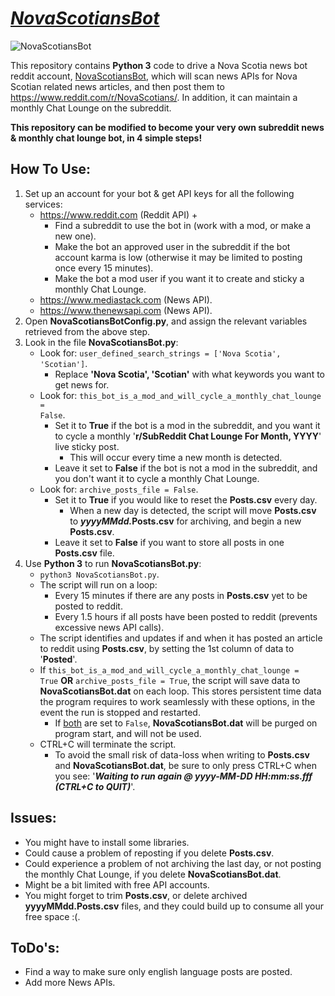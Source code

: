 # <u><i>NovaScotiansBot</i></u>
![NovaScotiansBot](https://github.com/xTkAx/NovaScotiansBot/assets/16578236/d650aed1-32bf-4d81-a835-d6816252a07c)

This repository contains <b>Python 3</b> code to drive a Nova Scotia news bot reddit account, [NovaScotiansBot](https://www.reddit.com/u/NovaScotiansBot/), which will scan news APIs for Nova Scotian related news articles, and then post them to https://www.reddit.com/r/NovaScotians/.  In addition, it can maintain a monthly Chat Lounge on the subreddit.

<b>This repository can be modified to become your very own subreddit news & monthly chat lounge bot, in 4 simple steps!</b>

## How To Use:
1. Set up an account for your bot & get API keys for all the following services:
   -  https://www.reddit.com (Reddit API) +
      - Find a subreddit to use the bot in (work with a mod, or make a new one).
      - Make the bot an approved user in the subreddit if the bot account karma is low (otherwise it may be limited to posting once every 15 minutes).
      - Make the bot a mod user if you want it to create and sticky a monthly Chat Lounge.
   -  https://www.mediastack.com (News API).
   -  https://www.thenewsapi.com (News API).
2. Open <b>NovaScotiansBotConfig.py</b>, and assign the relevant variables retrieved from the above step.
3. Look in the file <b>NovaScotiansBot.py</b>:
     - Look for: <code>user_defined_search_strings = ['Nova Scotia', 'Scotian']</code>.
       - Replace <b>'Nova Scotia', 'Scotian'</b> with what keywords you want to get news for.
   - Look for: <code>this_bot_is_a_mod_and_will_cycle_a_monthly_chat_lounge = False</code>.
     - Set it to <b>True</b> if the bot is a mod in the subreddit, and you want it to cycle a monthly '<b>r/SubReddit Chat Lounge For Month, YYYY</b>' live sticky post.
       - This will occur every time a new month is detected.
     - Leave it set to <b>False</b> if the bot is not a mod in the subreddit, and you don't want it to cycle a monthly Chat Lounge. 
   - Look for: <code>archive_posts_file = False</code>.
     - Set it to <b>True</b> if you would like to reset the <b>Posts.csv</b> every day.
       - When a new day is detected, the script will move <b>Posts.csv</b> to <b><i>yyyyMMdd.</i>Posts.csv</b> for archiving, and begin a new <b>Posts.csv</b>.
     - Leave it set to <b>False</b> if you want to store all posts in one <b>Posts.csv</b> file.
4. Use <B>Python 3</B> to run <b>NovaScotiansBot.py</b>:
   - <code>python3 NovaScotiansBot.py</code>.
   - The script will run on a loop:
     - Every 15 minutes if there are any posts in <b>Posts.csv</b> yet to be posted to reddit.
     - Every 1.5 hours if all posts have been posted to reddit (prevents excessive news API calls).
   - The script identifies and updates if and when it has posted an article to reddit using <b>Posts.csv</b>, by setting the 1st column of data to '<b>Posted</b>'.
   - If <code>this_bot_is_a_mod_and_will_cycle_a_monthly_chat_lounge = True</code> <b>OR</b> <code>archive_posts_file = True</code>, the script will save data to <b>NovaScotiansBot.dat</b> on each loop.  This stores persistent time data the program requires to work seamlessly with these options, in the event the run is stopped and restarted. 
     - If <u>both</u> are set to <code>False</code>, <b>NovaScotiansBot.dat</b> will be purged on program start, and will not be used.
   - CTRL+C will terminate the script.
     - To avoid the small risk of data-loss when writing to <b>Posts.csv</b> and <b>NovaScotiansBot.dat</b>, be sure to only press CTRL+C when you see: '<b><i>Waiting to run again @ yyyy-MM-DD HH:mm:ss.fff (CTRL+C to QUIT)</i></b>'.
  
## Issues:
- You might have to install some libraries.
- Could cause a problem of reposting if you delete <b>Posts.csv</b>.
- Could experience a problem of not archiving the last day, or not posting the monthly Chat Lounge, if you delete <b>NovaScotiansBot.dat</b>.
- Might be a bit limited with free API accounts.
- You might forget to trim <b>Posts.csv</b>, or delete archived <b>yyyyMMdd.Posts.csv</b> files, and they could build up to consume all your free space :(.


## ToDo's:
- Find a way to make sure only english language posts are posted.
- Add more News APIs.
